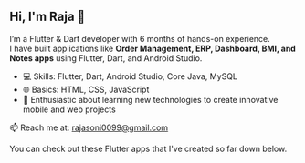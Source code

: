 ## Hi, I'm Raja 👋

I’m a Flutter & Dart developer with 6 months of hands-on experience.  
I have built applications like **Order Management, ERP, Dashboard, BMI, and Notes apps** using Flutter, Dart, and Android Studio.

- 💻 Skills: Flutter, Dart, Android Studio, Core Java, MySQL  
- 🌐 Basics: HTML, CSS, JavaScript  
- 🌱 Enthusiastic about learning new technologies to create innovative mobile and web projects  

📫 Reach me at: [rajasoni0099@gmail.com](mailto:rajasoni0099@gmail.com)

You can check out these Flutter apps that I've created so far down below.
